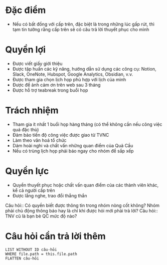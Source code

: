 # Đặc điểm
- Nếu có bất đồng với cấp trên, đặc biệt là trong những lúc gấp rút, thì tạm tin tưởng rằng cấp trên sẽ có câu trả lời thuyết phục cho mình

# Quyền lợi
- Được viết giấy giới thiệu
- Được tập huấn các kỹ năng, hướng dẫn sử dụng các công cụ: Notion, Slack, OneNote, Hubspot, Google Analytics, Obsidian, v.v. 
- Được tham gia chọn lịch họp phù hợp với lịch của mình
- Được để ảnh cảm ơn trên web sau 3 tháng
- Được hỗ trợ teabreak trong buổi họp

# Trách nhiệm
- Tham gia ít nhất 1 buổi họp hàng tháng (có thể không cần nếu công việc quá đặc thù)
- Đảm bảo tiến độ công việc được giao từ TVNC
- Làm theo văn hoá tổ chức
- Dám hoài nghi và chất vấn những quan điểm của Quả Cầu
- Nếu có trùng lịch họp phải báo ngay cho nhóm để sắp xếp

# Quyền lực
- Quyền thuyết phục hoặc chất vấn quan điểm của các thành viên khác, kể cả người cấp trên
- Được lắng nghe, trao đổi thẳng thắn 

Câu hỏi:: Có quyền biết được thông tin trong nhóm nòng cốt không? Nhóm phải chủ động thông báo hay là chỉ khi được hỏi mới phải trả lời?
Câu hỏi:: TNV cũ là bạn bè QC mức độ nào?
# Câu hỏi cần trả lời thêm
```dataview
LIST WITHOUT ID câu-hỏi
WHERE file.path = this.file.path
FLATTEN câu-hỏi
```
